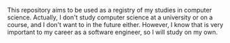 This repository aims to be used as a registry of my studies in computer science. Actually, I don't study computer science at a university or on a course, and I don't want to in the future either. However, I know that is very important to my career as a software engineer, so I will study on my own.